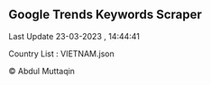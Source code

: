 

## Google Trends Keywords Scraper 
 
Last Update 23-03-2023 , 14:44:41

Country List :
VIETNAM.json



© Abdul Muttaqin 
